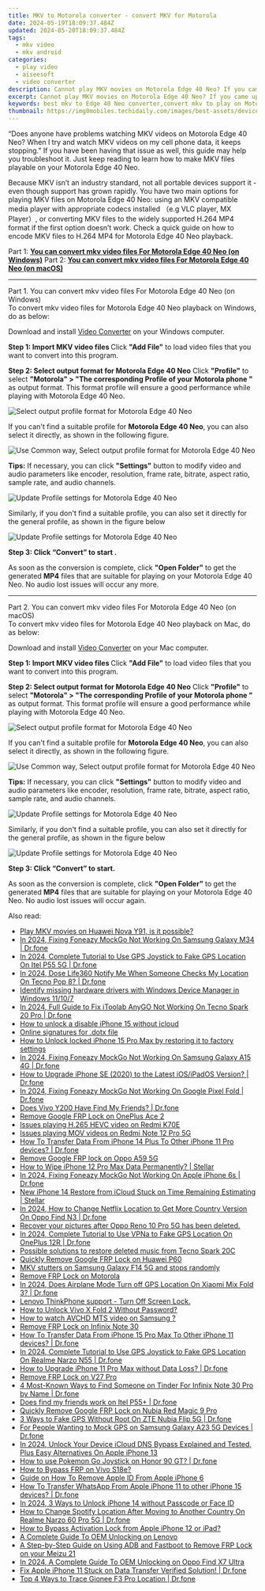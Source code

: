 ```yaml
---
title: MKV to Motorola converter - convert MKV for Motorola
date: 2024-05-19T18:09:37.484Z
updated: 2024-05-20T18:09:37.484Z
tags: 
  - mkv video
  - mkv android
categories: 
  - play video
  - aiseesoft
  - video converter
description: Cannot play MKV movies on Motorola Edge 40 Neo? If you came upon problems playing MKV videos on Motorola Edge 40 Neo, you are just here in the right place. This guide walks you through how to encode MKV files for playing on Motorola Edge 40 Neo without troubles. 
excerpt: Cannot play MKV movies on Motorola Edge 40 Neo? If you came upon problems playing MKV videos on Motorola Edge 40 Neo, you are just here in the right place. This guide walks you through how to encode MKV files for playing on Motorola Edge 40 Neo without troubles. 
keywords: best mkv to Edge 40 Neo converter,convert mkv to play on Motorola,best mkv to Motorola Edge 40 Neo converter,convert mkv to play on Edge 40 Neo,watch mkv on Motorola Edge 40 Neo,play mkv on Motorola Edge 40 Neo,mkv converter for android,tv Motorola mkv 265,mkv converter android 2018,mkv video converter for android,video converter 720p to 1080p in android,720p to 4k converter for android
thumbnail: https://img0mobiles.techidaily.com/images/best-assets/devices/motorola/motorola-edge-40-neo/5.jpg
---
```


<div class="atpl-content atpl-for-aiseesoft-video-converter play-mkv-on-android">

<div class="atpl-post-description-part-1">
<div class="tpl-content-sub-paragraph-normal">
  <p>
    “Does anyone have problems watching MKV videos on Motorola Edge 40 Neo? When I try and watch MKV videos on my cell phone data, it keeps stopping.” If you have been having that issue as well, this guide may help you troubleshoot it. Just keep reading to learn how to make MKV files playable on your Motorola Edge 40 Neo. 
  </p>
</div>
</div>



<div class="atpl-post-description-part-2">
<div class="tpl-content-sub-paragraph-content">
  <p>
    Because MKV isn’t an industry standard, not all portable devices support it - even though support has grown rapidly. You have two main options for playing MKV files on Motorola Edge 40 Neo: using an MKV compatible media player with appropriate codecs installed （e.g VLC player, MX Player）, or converting MKV files to the widely supported H.264 MP4 format if the first option doesn’t work. Check a quick guide on how to encode MKV files to H.264 MP4 for Motorola Edge 40 Neo playback.
  </p>
</div>
</div>


Part 1: <strong><a href="#p1">You can convert mkv video files For Motorola Edge 40 Neo (on Windows)</a></strong>
Part 2: <strong><a href="#p2">You can convert mkv video files For Motorola Edge 40 Neo (on macOS)</a></strong>



<!-- Part 1 -->
<a id="p1" name="p1" ></a><hr>

<div class="atpl-step-part-style">Part 1. You can convert mkv video files For Motorola Edge 40 Neo (on Windows)</div>
To convert mkv video files for Motorola Edge 40 Neo playback on Windows, do as below:

Download and install <a class="atpl-step-content-a-style" href="https://tools.techidaily.com/aiseesoft-total-video-converter/" >Video Converter</a> on your Windows computer.

<strong>Step 1: Import MKV video files </strong>
Click <b>"Add File"</b> to load video files that you want to convert into this program.

<strong>Step 2: Select output format for Motorola Edge 40 Neo</strong>
Click <b>"Profile"</b> to select <b>"Motorola" > "The corresponding Profile of your Motorola phone "</b> as output format. This format profile will ensure a good performance while playing with Motorola Edge 40 Neo.

<img src="https://tools.techidaily.com/images/apps/aiseesoft/video-converter/devices/moto/fv.mp4/win/profile-2.png" class="atpl-imgstyle" alt="Select output profile format for Motorola Edge 40 Neo" />

If you can't find a suitable profile for **Motorola Edge 40 Neo**, you can also select it directly, as shown in the following figure.

<img src="https://tools.techidaily.com/images/apps/aiseesoft/video-converter/devices/common_android/fv.mp4/win/profile.png" class="atpl-imgstyle" alt="Use Common way, Select output profile format for Motorola Edge 40 Neo" />

<strong>Tips:</strong>
If necessary, you can click <b>"Settings"</b> button to modify video and audio parameters like encoder, resolution, frame rate, bitrate, aspect ratio, sample rate, and audio channels. 

<img src="https://tools.techidaily.com/images/apps/aiseesoft/video-converter/devices/moto/fv.mp4/win/settings.png" class="atpl-imgstyle"  alt="Update Profile settings for Motorola Edge 40 Neo" />

Similarly, if you don't find a suitable profile, you can also set it directly for the general profile, as shown in the figure below

<img src="https://tools.techidaily.com/images/apps/aiseesoft/video-converter/devices/common_android/fv.mp4/win/settings.png" class="atpl-imgstyle"  alt="Update Profile settings for Motorola Edge 40 Neo" />

<strong>Step 3: Click “Convert” to start .</strong>

As soon as the conversion is complete, click <b>"Open Folder"</b> to get the generated <b>MP4</b> files that are suitable for playing on your Motorola Edge 40 Neo. No audio lost issues will occur any more.

<!-- Part 2 -->
<a id="p2" name="p2"></a><hr>

<div class="atpl-step-part-style">Part 2. You can convert mkv video files For Motorola Edge 40 Neo (on macOS)</div>
To convert mkv video files for Motorola Edge 40 Neo playback on Mac, do as below:

Download and install <a class="atpl-step-content-a-style" href="https://tools.techidaily.com/aiseesoft-total-video-converter/" >Video Converter</a> on your Mac computer.

<strong>Step 1: Import MKV video files </strong>
Click <b>"Add File"</b> to load video files that you want to convert into this program.

<strong>Step 2: Select output format for Motorola Edge 40 Neo</strong>
Click <b>"Profile"</b> to select <b>"Motorola" > "The corresponding Profile of your Motorola phone "</b> as output format. This format profile will ensure a good performance while playing with Motorola Edge 40 Neo.

<img src="https://tools.techidaily.com/images/apps/aiseesoft/video-converter/devices/moto/fv.mp4/mac/profile.png" class="atpl-imgstyle" alt="Select output profile format for Motorola Edge 40 Neo" />

If you can't find a suitable profile for **Motorola Edge 40 Neo**, you can also select it directly, as shown in the following figure.

<img src="https://tools.techidaily.com/images/apps/aiseesoft/video-converter/devices/common_android/fv.mp4/mac/profile.png" class="atpl-imgstyle" alt="Use Common way, Select output profile format for Motorola Edge 40 Neo" />

<strong>Tips:</strong>
If necessary, you can click <b>"Settings"</b> button to modify video and audio parameters like encoder, resolution, frame rate, bitrate, aspect ratio, sample rate, and audio channels. 

<img src="https://tools.techidaily.com/images/apps/aiseesoft/video-converter/devices/moto/fv.mp4/mac/settings.png" class="atpl-imgstyle"  alt="Update Profile settings for Motorola Edge 40 Neo" />

Similarly, if you don't find a suitable profile, you can also set it directly for the general profile, as shown in the figure below

<img src="https://tools.techidaily.com/images/apps/aiseesoft/video-converter/devices/common_android/fv.mp4/win/settings.png" class="atpl-imgstyle"  alt="Update Profile settings for Motorola Edge 40 Neo" />

<strong>Step 3: Click “Convert” to start.</strong>

As soon as the conversion is complete, click <b>"Open Folder"</b> to get the generated <b>MP4</b> files that are suitable for playing on your Motorola Edge 40 Neo. No audio lost issues will occur again.



<div class="atpl-post-end">
  <div class="atpl-post-device-model-description">
    
  </div>
</div>

<ins class="adsbygoogle"
     style="display:block"
     data-ad-client="ca-pub-7571918770474297"
     data-ad-slot="8358498916"
     data-ad-format="auto"
     data-full-width-responsive="true"></ins>


</div>
<ins class="adsbygoogle"
    style="display:block"
    data-ad-format="autorelaxed"
    data-ad-client="ca-pub-7571918770474297"
    data-ad-slot="1223367746"></ins>

<span class="atpl-alsoreadstyle">Also read:</span>
<div><ul>
<li><a href="https://review-topics.techidaily.com/play-mkv-movies-on-huawei-nova-y91-is-it-possible-by-aiseesoft-video-converter-play-mkv-on-android/"><u>Play MKV movies on Huawei Nova Y91, is it possible?</u></a></li>
<li><a href="https://review-topics.techidaily.com/in-2024-fixing-foneazy-mockgo-not-working-on-samsung-galaxy-m34-drfone-by-drfone-virtual-android/"><u>In 2024, Fixing Foneazy MockGo Not Working On Samsung Galaxy M34 | Dr.fone</u></a></li>
<li><a href="https://review-topics.techidaily.com/in-2024-complete-tutorial-to-use-gps-joystick-to-fake-gps-location-on-itel-p55-5g-drfone-by-drfone-virtual-android/"><u>In 2024, Complete Tutorial to Use GPS Joystick to Fake GPS Location On Itel P55 5G | Dr.fone</u></a></li>
<li><a href="https://review-topics.techidaily.com/in-2024-dose-life360-notify-me-when-someone-checks-my-location-on-tecno-pop-8-drfone-by-drfone-virtual-android/"><u>In 2024, Dose Life360 Notify Me When Someone Checks My Location On Tecno Pop 8? | Dr.fone</u></a></li>
<li><a href="https://review-topics.techidaily.com/identify-missing-hardware-drivers-with-windows-device-manager-in-windows-11107-by-drivereasy-guide/"><u>Identify missing hardware drivers with Windows Device Manager in Windows 11/10/7</u></a></li>
<li><a href="https://review-topics.techidaily.com/in-2024-full-guide-to-fix-itoolab-anygo-not-working-on-tecno-spark-20-pro-drfone-by-drfone-virtual-android/"><u>In 2024, Full Guide to Fix iToolab AnyGO Not Working On Tecno Spark 20 Pro | Dr.fone</u></a></li>
<li><a href="https://review-topics.techidaily.com/how-to-unlock-a-disable-iphone-15-without-icloud-by-drfone-ios-unlock-ios-unlock/"><u>How to unlock a disable iPhone 15 without icloud</u></a></li>
<li><a href="https://review-topics.techidaily.com/online-signatures-for-dotx-file-by-ldigisigner-sign-a-word-sign-a-word/"><u>Online signatures for .dotx file</u></a></li>
<li><a href="https://review-topics.techidaily.com/how-to-unlock-locked-iphone-15-pro-max-by-restoring-it-to-factory-settings-by-drfone-ios-unlock-ios-unlock/"><u>How to Unlock locked iPhone 15 Pro Max by restoring it to factory settings</u></a></li>
<li><a href="https://review-topics.techidaily.com/in-2024-fixing-foneazy-mockgo-not-working-on-samsung-galaxy-a15-4g-drfone-by-drfone-virtual-android/"><u>In 2024, Fixing Foneazy MockGo Not Working On Samsung Galaxy A15 4G | Dr.fone</u></a></li>
<li><a href="https://review-topics.techidaily.com/how-to-upgrade-iphone-se-2020-to-the-latest-iosipados-version-drfone-by-drfone-ios-system-repair-ios-system-repair/"><u>How to Upgrade iPhone SE (2020) to the Latest iOS/iPadOS Version? | Dr.fone</u></a></li>
<li><a href="https://review-topics.techidaily.com/in-2024-fixing-foneazy-mockgo-not-working-on-google-pixel-fold-drfone-by-drfone-virtual-android/"><u>In 2024, Fixing Foneazy MockGo Not Working On Google Pixel Fold | Dr.fone</u></a></li>
<li><a href="https://review-topics.techidaily.com/does-vivo-y200-have-find-my-friends-drfone-by-drfone-virtual-android/"><u>Does Vivo Y200 Have Find My Friends? | Dr.fone</u></a></li>
<li><a href="https://review-topics.techidaily.com/remove-google-frp-lock-on-oneplus-ace-2-by-drfone-android-unlock-remove-google-frp/"><u>Remove Google FRP Lock on OnePlus Ace 2</u></a></li>
<li><a href="https://review-topics.techidaily.com/issues-playing-h265-hevc-video-on-redmi-k70e-by-aiseesoft-video-converter-play-hevc-video-on-android/"><u>Issues playing H.265 HEVC video on Redmi K70E</u></a></li>
<li><a href="https://review-topics.techidaily.com/issues-playing-mov-videos-on-redmi-note-12-pro-5g-by-aiseesoft-video-converter-play-mov-on-android/"><u>Issues playing MOV videos on Redmi Note 12 Pro 5G</u></a></li>
<li><a href="https://review-topics.techidaily.com/how-to-transfer-data-from-iphone-14-plus-to-other-iphone-11-pro-devices-drfone-by-drfone-transfer-data-from-ios-transfer-data-from-ios/"><u>How To Transfer Data From iPhone 14 Plus To Other iPhone 11 Pro devices? | Dr.fone</u></a></li>
<li><a href="https://review-topics.techidaily.com/remove-google-frp-lock-on-oppo-a59-5g-by-drfone-android-unlock-remove-google-frp/"><u>Remove Google FRP lock on Oppo A59 5G</u></a></li>
<li><a href="https://review-topics.techidaily.com/how-to-wipe-iphone-12-pro-max-data-permanently-stellar-by-stellar-data-recovery-ios-iphone-data-recovery/"><u>How to Wipe iPhone 12 Pro Max Data Permanently? | Stellar</u></a></li>
<li><a href="https://review-topics.techidaily.com/in-2024-fixing-foneazy-mockgo-not-working-on-apple-iphone-6s-drfone-by-drfone-virtual-ios/"><u>In 2024, Fixing Foneazy MockGo Not Working On Apple iPhone 6s | Dr.fone</u></a></li>
<li><a href="https://review-topics.techidaily.com/new-iphone-14-restore-from-icloud-stuck-on-time-remaining-estimating-stellar-by-stellar-data-recovery-ios-iphone-data-recovery/"><u>New iPhone 14 Restore from iCloud Stuck on Time Remaining Estimating | Stellar</u></a></li>
<li><a href="https://review-topics.techidaily.com/in-2024-how-to-change-netflix-location-to-get-more-country-version-on-oppo-find-n3-drfone-by-drfone-virtual-android/"><u>In 2024, How to Change Netflix Location to Get More Country Version On Oppo Find N3 | Dr.fone</u></a></li>
<li><a href="https://review-topics.techidaily.com/recover-your-pictures-after-oppo-reno-10-pro-5g-has-been-deleted-by-fonelab-android-recover-pictures/"><u>Recover your pictures after Oppo Reno 10 Pro 5G has been deleted.</u></a></li>
<li><a href="https://review-topics.techidaily.com/in-2024-complete-tutorial-to-use-vpna-to-fake-gps-location-on-oneplus-12r-drfone-by-drfone-virtual-android/"><u>In 2024, Complete Tutorial to Use VPNa to Fake GPS Location On OnePlus 12R | Dr.fone</u></a></li>
<li><a href="https://review-topics.techidaily.com/possible-solutions-to-restore-deleted-music-from-tecno-spark-20c-by-fonelab-android-recover-music/"><u>Possible solutions to restore deleted music from Tecno Spark 20C</u></a></li>
<li><a href="https://review-topics.techidaily.com/quickly-remove-google-frp-lock-on-huawei-p60-by-drfone-android-unlock-remove-google-frp/"><u>Quickly Remove Google FRP Lock on Huawei P60</u></a></li>
<li><a href="https://review-topics.techidaily.com/mkv-stutters-on-samsung-galaxy-f14-5g-and-stops-randomly-by-aiseesoft-video-converter-play-mkv-on-android/"><u>MKV stutters on Samsung Galaxy F14 5G and stops randomly</u></a></li>
<li><a href="https://review-topics.techidaily.com/remove-frp-lock-on-motorola-by-drfone-android-unlock-remove-google-frp/"><u>Remove FRP Lock on Motorola</u></a></li>
<li><a href="https://review-topics.techidaily.com/in-2024-does-airplane-mode-turn-off-gps-location-on-xiaomi-mix-fold-3-drfone-by-drfone-virtual-android/"><u>In 2024, Does Airplane Mode Turn off GPS Location On Xiaomi Mix Fold 3? | Dr.fone</u></a></li>
<li><a href="https://review-topics.techidaily.com/lenovo-thinkphone-support-turn-off-screen-lock-by-drfone-android-unlock-android-unlock/"><u>Lenovo ThinkPhone support - Turn Off Screen Lock.</u></a></li>
<li><a href="https://review-topics.techidaily.com/how-to-unlock-vivo-x-fold-2-without-password-by-drfone-android-unlock-android-unlock/"><u>How to Unlock Vivo X Fold 2 Without Password?</u></a></li>
<li><a href="https://review-topics.techidaily.com/how-to-watch-avchd-mts-video-on-samsung-by-aiseesoft-video-converter-play-mts-on-android/"><u>How to watch AVCHD MTS video on Samsung ?</u></a></li>
<li><a href="https://review-topics.techidaily.com/remove-frp-lock-on-infinix-note-30-by-drfone-android-unlock-remove-google-frp/"><u>Remove FRP Lock on Infinix Note 30</u></a></li>
<li><a href="https://review-topics.techidaily.com/how-to-transfer-data-from-iphone-15-pro-max-to-other-iphone-11-devices-drfone-by-drfone-transfer-data-from-ios-transfer-data-from-ios/"><u>How To Transfer Data From iPhone 15 Pro Max To Other iPhone 11 devices? | Dr.fone</u></a></li>
<li><a href="https://review-topics.techidaily.com/in-2024-complete-tutorial-to-use-gps-joystick-to-fake-gps-location-on-realme-narzo-n55-drfone-by-drfone-virtual-android/"><u>In 2024, Complete Tutorial to Use GPS Joystick to Fake GPS Location On Realme Narzo N55 | Dr.fone</u></a></li>
<li><a href="https://review-topics.techidaily.com/how-to-upgrade-iphone-11-pro-max-without-data-loss-drfone-by-drfone-ios-system-repair-ios-system-repair/"><u>How to Upgrade iPhone 11 Pro Max without Data Loss? | Dr.fone</u></a></li>
<li><a href="https://review-topics.techidaily.com/remove-frp-lock-on-v27-pro-by-drfone-android-unlock-remove-google-frp/"><u>Remove FRP Lock on V27 Pro</u></a></li>
<li><a href="https://review-topics.techidaily.com/4-most-known-ways-to-find-someone-on-tinder-for-infinix-note-30-pro-by-name-drfone-by-drfone-virtual-android/"><u>4 Most-Known Ways to Find Someone on Tinder For Infinix Note 30 Pro by Name | Dr.fone</u></a></li>
<li><a href="https://review-topics.techidaily.com/does-find-my-friends-work-on-itel-p55plus-drfone-by-drfone-virtual-android/"><u>Does find my friends work on Itel P55+ | Dr.fone</u></a></li>
<li><a href="https://review-topics.techidaily.com/quickly-remove-google-frp-lock-on-nubia-red-magic-9-pro-by-drfone-android-unlock-remove-google-frp/"><u>Quickly Remove Google FRP Lock on Nubia Red Magic 9 Pro</u></a></li>
<li><a href="https://location-fake.techidaily.com/3-ways-to-fake-gps-without-root-on-zte-nubia-flip-5g-drfone-by-drfone-virtual-android/"><u>3 Ways to Fake GPS Without Root On ZTE Nubia Flip 5G | Dr.fone</u></a></li>
<li><a href="https://android-location.techidaily.com/for-people-wanting-to-mock-gps-on-samsung-galaxy-a23-5g-devices-drfone-by-drfone-virtual/"><u>For People Wanting to Mock GPS on Samsung Galaxy A23 5G Devices | Dr.fone</u></a></li>
<li><a href="https://activate-lock.techidaily.com/in-2024-unlock-your-device-icloud-dns-bypass-explained-and-tested-plus-easy-alternatives-on-apple-iphone-13-by-drfone-ios/"><u>In 2024, Unlock Your Device iCloud DNS Bypass Explained and Tested, Plus Easy Alternatives On Apple iPhone 13</u></a></li>
<li><a href="https://pokemon-go-android.techidaily.com/how-to-use-pokemon-go-joystick-on-honor-90-gt-drfone-by-drfone-virtual-android/"><u>How to use Pokemon Go Joystick on Honor 90 GT? | Dr.fone</u></a></li>
<li><a href="https://bypass-frp.techidaily.com/how-to-bypass-frp-on-vivo-s18e-by-drfone-android/"><u>How to Bypass FRP on Vivo S18e?</u></a></li>
<li><a href="https://apple-account.techidaily.com/guide-on-how-to-remove-apple-id-from-apple-iphone-6-by-drfone-ios/"><u>Guide on How To Remove Apple ID From Apple iPhone 6</u></a></li>
<li><a href="https://techidaily.com/how-to-transfer-whatsapp-from-apple-iphone-11-to-other-iphone-15-devices-drfone-by-drfone-transfer-whatsapp-from-ios-transfer-whatsapp-from-ios/"><u>How To Transfer WhatsApp From Apple iPhone 11 to other iPhone 15 devices? | Dr.fone</u></a></li>
<li><a href="https://ios-unlock.techidaily.com/in-2024-3-ways-to-unlock-iphone-14-without-passcode-or-face-id-by-drfone-ios/"><u>In 2024, 3 Ways to Unlock iPhone 14 without Passcode or Face ID</u></a></li>
<li><a href="https://fake-location.techidaily.com/how-to-change-spotify-location-after-moving-to-another-country-on-realme-narzo-60-pro-5g-drfone-by-drfone-virtual-android/"><u>How to Change Spotify Location After Moving to Another Country On Realme Narzo 60 Pro 5G | Dr.fone</u></a></li>
<li><a href="https://activate-lock.techidaily.com/how-to-bypass-activation-lock-from-apple-iphone-12-or-ipad-by-drfone-ios/"><u>How to Bypass Activation Lock from Apple iPhone 12 or iPad?</u></a></li>
<li><a href="https://android-unlock.techidaily.com/a-complete-guide-to-oem-unlocking-on-lenovo-by-drfone-android/"><u>A Complete Guide To OEM Unlocking on Lenovo</u></a></li>
<li><a href="https://android-frp.techidaily.com/a-step-by-step-guide-on-using-adb-and-fastboot-to-remove-frp-lock-on-your-meizu-21-by-drfone-android/"><u>A Step-by-Step Guide on Using ADB and Fastboot to Remove FRP Lock on your Meizu 21</u></a></li>
<li><a href="https://android-unlock.techidaily.com/in-2024-a-complete-guide-to-oem-unlocking-on-oppo-find-x7-ultra-by-drfone-android/"><u>In 2024, A Complete Guide To OEM Unlocking on Oppo Find X7 Ultra</u></a></li>
<li><a href="https://iphone-transfer.techidaily.com/fix-apple-iphone-11-stuck-on-data-transfer-verified-solution-drfone-by-drfone-transfer-from-ios/"><u>Fix Apple iPhone 11 Stuck on Data Transfer Verified Solution! | Dr.fone</u></a></li>
<li><a href="https://android-location-track.techidaily.com/top-4-ways-to-trace-gionee-f3-pro-location-drfone-by-drfone-virtual-android/"><u>Top 4 Ways to Trace Gionee F3 Pro Location | Dr.fone</u></a></li>
</ul></div>


